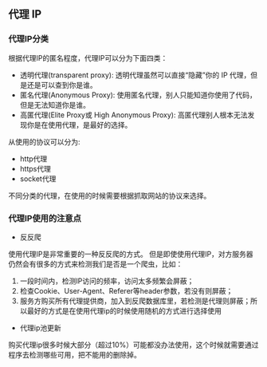 ## 代理 IP

### 代理IP分类

根据代理IP的匿名程度，代理IP可以分为下面四类：

* 透明代理(transparent proxy): 透明代理虽然可以直接“隐藏”你的 IP 代理，但是还是可以查到你是谁。
* 匿名代理(Anonymous Proxy): 使用匿名代理，别人只能知道你使用了代码，但是无法知道你是谁。
* 高匿代理(Elite Proxy或 High Anonymous Proxy): 高匿代理别人根本无法发现你是在使用代理，是最好的选择。

从使用的协议可以分为:

* http代理
* https代理
* socket代理

不同分类的代理，在使用的时候需要根据抓取网站的协议来选择。

### 代理IP使用的注意点

* 反反爬

使用代理IP是非常重要的一种反反爬的方式。
但是即使使用代理IP，对方服务器仍然会有很多的方式来检测我们是否是一个爬虫，比如：

1. 一段时间内，检测IP访问的频率，访问太多频繁会屏蔽；
2. 检查Cookie、User-Agent、Referer等header参数，若没有则屏蔽；
3. 服务方购买所有代理提供商，加入到反爬数据库里，若检测是代理则屏蔽；所以最好的方式是在使用代理ip的时候使用随机的方式进行选择使用

* 代理ip池更新

购买代理ip很多时候大部分（超过10%）可能都没办法使用，这个时候就需要通过程序去检测哪些可用，把不能用的删除掉。

